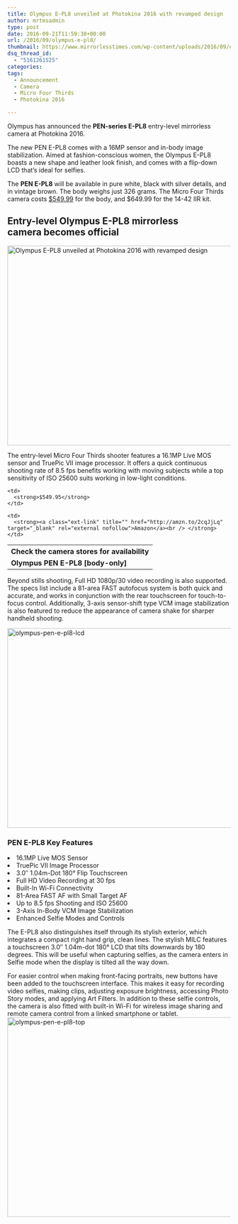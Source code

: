 ```yaml
---
title: Olympus E-PL8 unveiled at Photokina 2016 with revamped design
author: mrtmsadmin
type: post
date: 2016-09-21T11:59:38+00:00
url: /2016/09/olympus-e-pl8/
thumbnail: https://www.mirrorlesstimes.com/wp-content/uploads/2016/09/olympus-pen-e-pl8.jpg
dsq_thread_id:
  - "5161261525"
categories:
tags:
  - Announcement
  - Camera
  - Micro Four Thirds
  - Photokina 2016

---
```

Olympus has announced the **PEN-series E-PL8** entry-level mirrorless camera at Photokina 2016.

The new PEN E-PL8 comes with a 16MP sensor and in-body image stabilization. Aimed at fashion-conscious women, the Olympus E-PL8 boasts a new shape and leather look finish, and comes with a flip-down LCD that’s ideal for selfies.

The **PEN E-PL8** will be available in pure white, black with silver details, and in vintage brown. The body weighs just 326 grams. The Micro Four Thirds camera costs <a href="http://amzn.to/2dgwSAF" target="_blank" rel="external nofollow">$549.99</a> for the body, and $649.99 for the 14-42 IIR kit.<!--more-->

## Entry-level Olympus E-PL8 mirrorless camera becomes official

[<img class="aligncenter wp-image-593 size-full" title="Olympus E-PL8 unveiled at Photokina 2016 with revamped design" src="https://i0.wp.com/www.mirrorlesstimes.com/wp-content/uploads/2016/09/olympus-pen-e-pl8-front.jpg?resize=600%2C450&#038;ssl=1" alt="Olympus E-PL8 unveiled at Photokina 2016 with revamped design" width="600" height="450" srcset="https://i0.wp.com/www.mirrorlesstimes.com/wp-content/uploads/2016/09/olympus-pen-e-pl8-front.jpg?w=1200&ssl=1 1200w, https://i0.wp.com/www.mirrorlesstimes.com/wp-content/uploads/2016/09/olympus-pen-e-pl8-front.jpg?resize=300%2C225&ssl=1 300w, https://i0.wp.com/www.mirrorlesstimes.com/wp-content/uploads/2016/09/olympus-pen-e-pl8-front.jpg?resize=768%2C576&ssl=1 768w, https://i0.wp.com/www.mirrorlesstimes.com/wp-content/uploads/2016/09/olympus-pen-e-pl8-front.jpg?resize=1024%2C768&ssl=1 1024w" sizes="(max-width: 600px) 100vw, 600px" data-recalc-dims="1" />][1]

The entry-level Micro Four Thirds shooter features a 16.1MP Live MOS sensor and TruePic VII image processor. It offers a quick continuous shooting rate of 8.5 fps benefits working with moving subjects while a top sensitivity of ISO 25600 suits working in low-light conditions.

<table  class="tableizer-table table table-hover" >
  <tr class="tableizer-firstrow">
    <th colspan="3">
      Check the camera stores for availability
    </th>
  </tr>
  
  <tr>
    <td>
      <strong>Olympus PEN E-PL8 [body-only]</strong>
    </td>
    
    <td>
      <strong>$549.95</strong>
    </td>
    
    <td>
      <strong><a class="ext-link" title="" href="http://amzn.to/2cqJjLq" target="_blank" rel="external nofollow">Amazon</a><br /> </strong>
    </td>
  </tr>
</table>

Beyond stills shooting, Full HD 1080p/30 video recording is also supported. The specs list include a 81-area FAST autofocus system is both quick and accurate, and works in conjunction with the rear touchscreen for touch-to-focus control. Additionally, 3-axis sensor-shift type VCM image stabilization is also featured to reduce the appearance of camera shake for sharper handheld shooting.

[<img class="aligncenter size-full wp-image-591" src="https://i1.wp.com/www.mirrorlesstimes.com/wp-content/uploads/2016/09/olympus-pen-e-pl8-lcd.jpg?resize=600%2C450&#038;ssl=1" alt="olympus-pen-e-pl8-lcd" width="600" height="450" srcset="https://i1.wp.com/www.mirrorlesstimes.com/wp-content/uploads/2016/09/olympus-pen-e-pl8-lcd.jpg?w=1200&ssl=1 1200w, https://i1.wp.com/www.mirrorlesstimes.com/wp-content/uploads/2016/09/olympus-pen-e-pl8-lcd.jpg?resize=300%2C225&ssl=1 300w, https://i1.wp.com/www.mirrorlesstimes.com/wp-content/uploads/2016/09/olympus-pen-e-pl8-lcd.jpg?resize=768%2C576&ssl=1 768w, https://i1.wp.com/www.mirrorlesstimes.com/wp-content/uploads/2016/09/olympus-pen-e-pl8-lcd.jpg?resize=1024%2C768&ssl=1 1024w" sizes="(max-width: 600px) 100vw, 600px" data-recalc-dims="1" />][2]

### PEN E-PL8 Key Features

<li class="top-section-list-item">
  16.1MP Live MOS Sensor
</li>
<li class="top-section-list-item">
  TruePic VII Image Processor
</li>
<li class="top-section-list-item">
  3.0″ 1.04m-Dot 180° Flip Touchscreen
</li>
<li class="top-section-list-item">
  Full HD Video Recording at 30 fps
</li>
<li class="top-section-list-item">
  Built-In Wi-Fi Connectivity
</li>
<li class="top-section-list-item">
  81-Area FAST AF with Small Target AF
</li>
<li class="top-section-list-item">
  Up to 8.5 fps Shooting and ISO 25600
</li>
<li class="top-section-list-item">
  3-Axis In-Body VCM Image Stabilization
</li>
<li class="top-section-list-item">
  Enhanced Selfie Modes and Controls
</li>

The E-PL8 also distinguishes itself through its stylish exterior, which integrates a compact right hand grip, clean lines. The stylish MILC features a touchscreen 3.0″ 1.04m-dot 180° LCD that tilts downwards by 180 degrees. This will be useful when capturing selfies, as the camera enters in Selfie mode when the display is tilted all the way down.

For easier control when making front-facing portraits, new buttons have been added to the touchscreen interface. This makes it easy for recording video selfies, making clips, adjusting exposure brightness, accessing Photo Story modes, and applying Art Filters. In addition to these selfie controls, the camera is also fitted with built-in Wi-Fi for wireless image sharing and remote camera control from a linked smartphone or tablet.  
[<img class="aligncenter size-full wp-image-592" src="https://i2.wp.com/www.mirrorlesstimes.com/wp-content/uploads/2016/09/olympus-pen-e-pl8-top.jpg?resize=600%2C450&#038;ssl=1" alt="olympus-pen-e-pl8-top" width="600" height="450" srcset="https://i2.wp.com/www.mirrorlesstimes.com/wp-content/uploads/2016/09/olympus-pen-e-pl8-top.jpg?w=1200&ssl=1 1200w, https://i2.wp.com/www.mirrorlesstimes.com/wp-content/uploads/2016/09/olympus-pen-e-pl8-top.jpg?resize=300%2C225&ssl=1 300w, https://i2.wp.com/www.mirrorlesstimes.com/wp-content/uploads/2016/09/olympus-pen-e-pl8-top.jpg?resize=768%2C576&ssl=1 768w, https://i2.wp.com/www.mirrorlesstimes.com/wp-content/uploads/2016/09/olympus-pen-e-pl8-top.jpg?resize=1024%2C768&ssl=1 1024w" sizes="(max-width: 600px) 100vw, 600px" data-recalc-dims="1" />][3]

 [1]: https://i0.wp.com/www.mirrorlesstimes.com/wp-content/uploads/2016/09/olympus-pen-e-pl8-front.jpg?ssl=1
 [2]: https://i1.wp.com/www.mirrorlesstimes.com/wp-content/uploads/2016/09/olympus-pen-e-pl8-lcd.jpg?ssl=1
 [3]: https://i2.wp.com/www.mirrorlesstimes.com/wp-content/uploads/2016/09/olympus-pen-e-pl8-top.jpg?ssl=1